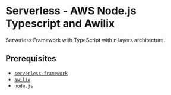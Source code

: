 # Serverless - AWS Node.js Typescript and Awilix

Serverless Framework with TypeScript with n layers architecture.

## Prerequisites

- [`serverless-framework`](https://github.com/serverless/serverless)
- [`awilix`](https://www.npmjs.com/package/awilix)
- [`node.js`](https://nodejs.org)
